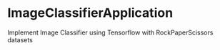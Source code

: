 # ImageClassifierApplication
Implement Image Classifier using Tensorflow with RockPaperScissors datasets
